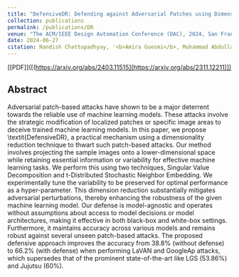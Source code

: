 ```yaml
---
title: "DefensiveDR: Defending against Adversarial Patches using Dimensionality Reduction"
collection: publications
permalink: /publications/DR
venue: "The ACM/IEEE Design Automation Conference (DAC), 2024, San Francisco, USA"
date: 2024-06-27
citation: Nandish Chattopadhyay, '<b>Amira Guesmi</b>, Muhammad Abdullah Hanif, Bassem Ouni, Muhammad Shafique'
---
```

[[PDF]]([(https://arxiv.org/abs/2403.11515](https://arxiv.org/abs/2311.12211)])


## Abstract
Adversarial patch-based attacks have shown to be a major deterrent towards the reliable use of machine learning models. These attacks involve the strategic modification of localized patches or specific image areas to deceive trained machine learning models. In this paper, we propose \textit{DefensiveDR}, a practical mechanism using a dimensionality reduction technique to thwart such patch-based attacks. Our method involves projecting the sample images onto a lower-dimensional space while retaining essential information or variability for effective machine learning tasks. We perform this using two techniques, Singular Value Decomposition and t-Distributed Stochastic Neighbor Embedding. We experimentally tune the variability to be preserved for optimal performance as a hyper-parameter. This dimension reduction substantially mitigates adversarial perturbations, thereby enhancing the robustness of the given machine learning model. Our defense is model-agnostic and operates without assumptions about access to model decisions or model architectures, making it effective in both black-box and white-box settings. Furthermore, it maintains accuracy across various models and remains robust against several unseen patch-based attacks. The proposed defensive approach improves the accuracy from 38.8% (without defense) to 66.2% (with defense) when performing LaVAN and GoogleAp attacks, which supersedes that of the prominent state-of-the-art like LGS (53.86%) and Jujutsu (60%).
